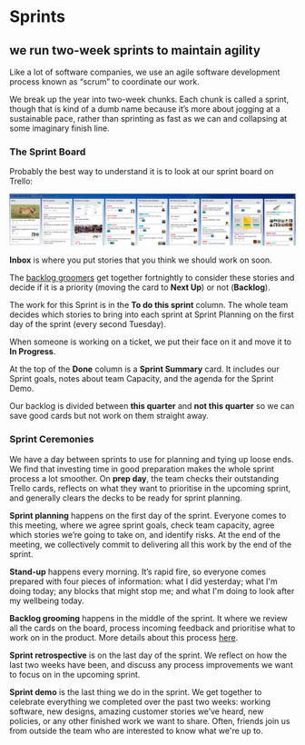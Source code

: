 # Sprints

## we run two-week sprints to maintain agility

Like a lot of software companies, we use an agile software development process known as “scrum” to coordinate our work.

We break up the year into two-week chunks. Each chunk is called a sprint, though that is kind of a dumb name because it’s more about jogging at a sustainable pace, rather than sprinting as fast as we can and collapsing at some imaginary finish line.

### The Sprint Board

Probably the best way to understand it is to look at our sprint board on Trello:

[![Loomio's Sprint Board on Trello](/img/loomio-sprint-trello-board.png)](http://loomio.coop/img/loomio-sprint-trello-board.png)

**Inbox** is where you put stories that you think we should work on soon.

The [backlog groomers](product_prioritisation.html) get together fortnightly to consider these stories and decide if it is a priority (moving the card to **Next Up**) or not (**Backlog**).

The work for this Sprint is in the **To do this sprint** column. The whole team decides which stories to bring into each sprint at Sprint Planning on the first day of the sprint (every second Tuesday).

When someone is working on a ticket, we put their face on it and move it to **In Progress**.

At the top of the **Done** column is a **Sprint Summary** card. It includes our Sprint goals, notes about team Capacity, and the agenda for the Sprint Demo.

Our backlog is divided between **this quarter** and **not this quarter** so we can save good cards but not work on them straight away.

### Sprint Ceremonies

We have a day between sprints to use for planning and tying up loose ends. We find that investing time in good preparation makes the whole sprint process a lot smoother. On **prep day**, the team checks their outstanding Trello cards, reflects on what they want to prioritise in the upcoming sprint, and generally clears the decks to be ready for sprint planning.

**Sprint planning** happens on the first day of the sprint. Everyone comes to this meeting, where we agree sprint goals, check team capacity, agree which stories we’re going to take on, and identify risks. At the end of the meeting, we collectively commit to delivering all this work by the end of the sprint.

**Stand-up** happens every morning. It’s rapid fire, so everyone comes prepared with four pieces of information: what I did yesterday; what I'm doing today; any blocks that might stop me; and what I'm doing to look after my wellbeing today.

**Backlog grooming** happens in the middle of the sprint. It where we review all the cards on the board, process incoming feedback and  prioritise what to work on in the product. More details about this process [here](product_prioritisation.html).

**Sprint retrospective** is on the last day of the sprint. We reflect on how the last two weeks have been, and discuss any process improvements we want to focus on in the upcoming sprint.

**Sprint demo** is the last thing we do in the sprint. We get together to celebrate everything we completed over the past two weeks: working software, new designs, amazing customer stories we’ve heard, new policies, or any other finished work we want to share. Often, friends join us from outside the team who are interested to know what we're up to.
